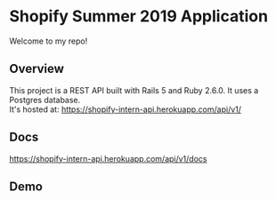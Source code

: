 # Shopify Summer 2019 Application

Welcome to my repo!

## Overview
This project is a REST API built with Rails 5 and Ruby 2.6.0.
It uses a Postgres database.  
It's hosted at: https://shopify-intern-api.herokuapp.com/api/v1/


## Docs
https://shopify-intern-api.herokuapp.com/api/v1/docs

## Demo
